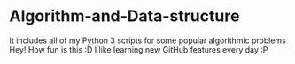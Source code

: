 # Algorithm-and-Data-structure
It includes all of my Python 3 scripts for some popular algorithmic problems
Hey! How fun is this :D I like learning new GitHub features every day :P
